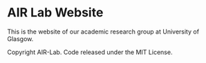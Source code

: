 # AIR Lab Website

This is the website of our academic research group at University of Glasgow.

Copyright AIR-Lab. Code released under the MIT License.

